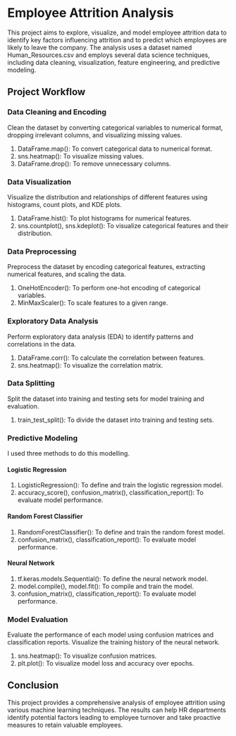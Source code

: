 # Employee Attrition Analysis
This project aims to explore, visualize, and model employee attrition data to identify key factors influencing attrition and to predict which employees are likely to leave the company. The analysis uses a dataset named Human_Resources.csv and employs several data science techniques, including data cleaning, visualization, feature engineering, and predictive modeling.

## Project Workflow
### Data Cleaning and Encoding
Clean the dataset by converting categorical variables to numerical format, dropping irrelevant columns, and visualizing missing values.
1) DataFrame.map(): To convert categorical data to numerical format.
2) sns.heatmap(): To visualize missing values.
3) DataFrame.drop(): To remove unnecessary columns.

### Data Visualization
Visualize the distribution and relationships of different features using histograms, count plots, and KDE plots.
1) DataFrame.hist(): To plot histograms for numerical features.
2) sns.countplot(), sns.kdeplot(): To visualize categorical features and their distribution.

### Data Preprocessing
Preprocess the dataset by encoding categorical features, extracting numerical features, and scaling the data.
1) OneHotEncoder(): To perform one-hot encoding of categorical variables.
2) MinMaxScaler(): To scale features to a given range.

### Exploratory Data Analysis
Perform exploratory data analysis (EDA) to identify patterns and correlations in the data.
1) DataFrame.corr(): To calculate the correlation between features.
2) sns.heatmap(): To visualize the correlation matrix.

### Data Splitting
Split the dataset into training and testing sets for model training and evaluation.
1) train_test_split(): To divide the dataset into training and testing sets.

### Predictive Modeling
I used three methods to do this modelling.
#### Logistic Regression
1) LogisticRegression(): To define and train the logistic regression model.
2) accuracy_score(), confusion_matrix(), classification_report(): To evaluate model performance.

#### Random Forest Classifier
1) RandomForestClassifier(): To define and train the random forest model.
2) confusion_matrix(), classification_report(): To evaluate model performance.

#### Neural Network
1) tf.keras.models.Sequential(): To define the neural network model.
2) model.compile(), model.fit(): To compile and train the model.
3) confusion_matrix(), classification_report(): To evaluate model performance.

### Model Evaluation
Evaluate the performance of each model using confusion matrices and classification reports. Visualize the training history of the neural network.
1) sns.heatmap(): To visualize confusion matrices.
2) plt.plot(): To visualize model loss and accuracy over epochs.

## Conclusion
This project provides a comprehensive analysis of employee attrition using various machine learning techniques. The results can help HR departments identify potential factors leading to employee turnover and take proactive measures to retain valuable employees.
